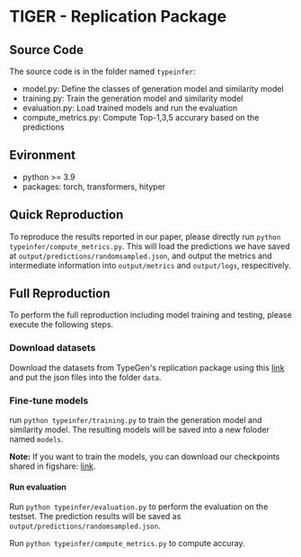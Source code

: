 # TIGER - Replication Package

## Source Code
The source code is in the folder named `typeinfer`:
- model.py: Define the classes of generation model and similarity model
- training.py: Train the generation model and similarity model
- evaluation.py: Load trained models and run the evaluation
- compute_metrics.py: Compute Top-1,3,5 accurary based on the predictions

## Evironment
- python >= 3.9
- packages: torch, transformers, hityper

## Quick Reproduction
To reproduce the results reported in our paper, please directly run `python typeinfer/compute_metrics.py`. This will load the predictions we have saved at `output/predictions/randomsampled.json`, and output the metrics and intermediate information into `output/metrics` and `output/logs`, respecitively.

## Full Reproduction
To perform the full reproduction including model training and testing, please execute the following steps.

### Download datasets
Download the datasets from TypeGen's replication package using this [link](https://github.com/JohnnyPeng18/TypeGen/releases/tag/data) and put the json files into the folder `data`.

### Fine-tune models
run `python typeinfer/training.py` to train the generation model and similarity model. The resulting models will be saved into a new foloder named `models`.

**Note:** If you want to train the models, you can download our checkpoints shared in figshare: [link](https://figshare.com/s/927f2337505a7ea66ce1).

#### Run evaluation
Run `python typeinfer/evaluation.py` to perform the evaluation on the testset. The prediction results will be saved as `output/predictions/randomsampled.json`.

Run `python typeinfer/compute_metrics.py` to compute accuray.
